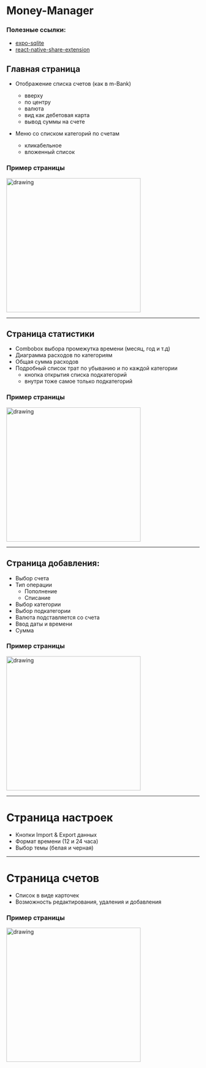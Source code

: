 # Money-Manager

### Полезные ссылки:
* [expo-sqlite](https://docs.expo.dev/versions/latest/sdk/sqlite/)
* [react-native-share-extension](https://github.com/alinz/react-native-share-extension)

## Главная страница
* Отображение списка счетов (как в m-Bank)
  - вверху 
  - по центру
  - валюта
  - вид как дебетовая карта
  - вывод суммы на счете

* Меню со списком категорий по счетам 
  - кликабельное
  - вложенный список

### Пример страницы

<img src="https://github.com/VageLO/Money-Manager/assets/48802151/59dcebde-8bd6-4a88-b373-97a53a4f0e8e" alt="drawing" width="350"/>

*********
## Страница статистики
* Combobox выбора промежутка времени (месяц, год и т.д)
* Диаграмма расходов по категориям 
* Общая сумма расходов
* Подробный список трат по убыванию и по каждой категории
  - кнопка открытия списка подкатегорий
  - внутри тоже самое только подкатегорий

### Пример страницы

<img src="https://github.com/VageLO/Money-Manager/assets/48802151/288f94a7-00ae-480e-af8d-bf84cea90c32" alt="drawing" width="350"/>

*********
## Страница добавления:
	
 * Выбор счета
 *  Тип операции
     - Пополнение
     - Списание
  * Выбор категории
  * Выбор подкатегории
  * Валюта подставляется со счета
  * Ввод даты и времени
  * Сумма

 
### Пример страницы

<img src="https://github.com/VageLO/Money-Manager/assets/48802151/a0eabc74-91c4-417a-ad52-5bba3e36d86d" alt="drawing" width="350"/>

*********
# Страница настроек

* Кнопки Import & Export данных
* Формат времени (12 и 24 часа)
* Выбор темы (белая и черная)
 
 *********
# Страница счетов

* Список в виде карточек 
* Возможность редактирования, удаления и добавления

### Пример страницы

<img src="https://github.com/VageLO/Money-Manager/assets/48802151/8f7a0fa1-9a9e-4176-ab98-3847ccf04a72" alt="drawing" width="350"/>

